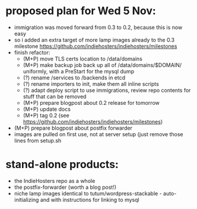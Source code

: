 # proposed plan for Wed 5 Nov:

* immigration was moved forward from 0.3 to 0.2, because this is now easy
* so i added an extra target of more lamp images already to the 0.3 milestone https://github.com/indiehosters/indiehosters/milestones 
* finish refactor:
  * (M+P) move TLS certs location to /data/domains
  * (M+P) make backup job back up all of /data/domains/$DOMAIN/ uniformly, with a PreStart for the mysql dump
  * (?) rename /services to /backends in etcd
  * (?) rename importers to init, make them all inline scripts
  * (?) adapt deploy script to use immigrations, review repo contents for stuff that can be removed
  * (M+P) prepare blogpost about 0.2 release for tomorrow
  * (M+P) update docs
  * (M+P) tag 0.2 (see https://github.com/indiehosters/indiehosters/milestones)
* (M+P) prepare blogpost about postfix forwarder
* images are pulled on first use, not at server setup (just remove those lines from setup.sh

# stand-alone products:

* the IndieHosters repo as a whole
* the postfix-forwarder (worth a blog post!)
* niche lamp images identical to tutum/wordpress-stackable - auto-initializing and with instructions for linking to mysql

